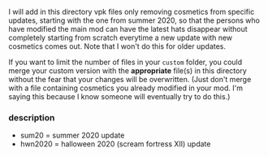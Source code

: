 I will add in this directory vpk files only removing cosmetics from specific updates, starting with the one from summer 2020, so that the persons who have modified the main mod can have the latest hats disappear without completely starting from scratch everytime a new update with new cosmetics comes out. Note that I won't do this for older updates.

If you want to limit the number of files in your `custom` folder, you could merge your custom version with the **appropriate** file(s) in this directory without the fear that your changes will be overwritten. (Just don't merge with a file containing cosmetics you already modified in your mod. I'm saying this because I know someone will eventually try to do this.)

### description

- sum20 = summer 2020 update
- hwn2020 = halloween 2020 (scream fortress XII) update
